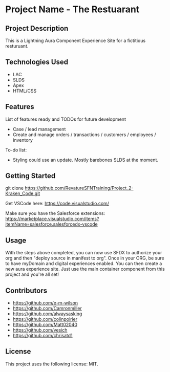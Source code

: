 # Project Name - The Restuarant

## Project Description

This is a Lightning Aura Component Experience Site for a fictitious resturuant.

## Technologies Used

* LAC
* SLDS
* Apex
* HTML/CSS

## Features

List of features ready and TODOs for future development
* Case / lead management
* Create and manage orders / transactions / customers / employees / inventory

To-do list:
* Styling could use an update. Mostly barebones SLDS at the moment. 

## Getting Started
   
git clone https://github.com/RevatureSFNTraining/Project_2-Kraken_Code.git

Get VSCode here: https://code.visualstudio.com/

Make sure you have the Salesforce extensions: https://marketplace.visualstudio.com/items?itemName=salesforce.salesforcedx-vscode

## Usage

With the steps above completed, you can now use SFDX to authorize your org and then "deploy source in manifest to org".
Once in your ORG, be sure to have myDomain and digital experiences enabled. You can then create a new aura experience site. Just use the main container component from this project and you're all set! 

## Contributors

* https://github.com/e-m-wilson
* https://github.com/Camronmiller
* https://github.com/alwaysasking
* https://github.com/colinpoirier
* https://github.com/Matt02040
* https://github.com/vesich
* https://github.com/chrisatd1

## License

This project uses the following license: MIT.
